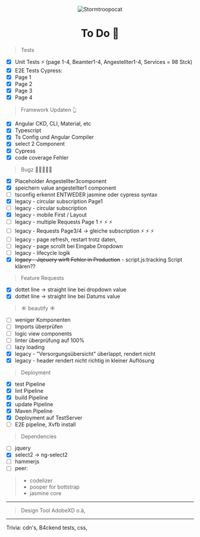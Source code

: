 <span style="text-align: center">

![Stormtroopocat](https://octodex.github.com/images/nyantocat.gif "The Nyan")

</span>
<h1 style="text-align: center" >To Do &#128058;</h1>

> Tests

- [x]   Unit Tests :zap: (page 1-4, Beamter1-4, Angestellter1-4, Services = 98 Stck)
- [x]   E2E Tests Cypress:
  - [x]   Page 1
  - [x]   Page 2
  - [x]   Page 3
  - [x]   Page 4

> Framework Updaten :point_up_2:

- [x] Angular CKD, CLI, Material, etc
- [x] Typescript
- [x] Ts Config und Angular Compiler
- [x] select 2 Component
- [x] Cypress
- [x] code coverage Fehler

> Bugz :bug::bug::bug::bug::bug:

- [x] Placeholder Angestellter3component
- [x] speichern value angestellter1 component
- [ ] tsconfig erkennt ENTWEDER jasmine oder cypress syntax
- [x] legacy - circular subscription Page1
- [ ] legacy - circular subscription
- [x] legacy - mobile First / Layout
- [ ] legacy - multiple Requests Page 1 :zap: :zap: :zap:
- [ ] legacy - Requests Page3/4 -> gleiche subscription :zap: :zap: :zap:
- [ ] legacy - page refresh, restart trotz daten,
- [ ] legacy - page scrollt bei Eingabe Dropdown
- [ ] legacy - lifecycle logik
- [x] <s>legacy - Jqeuery wirft Fehler in Production</s> - script.js:tracking Script klären??

> Feature Requests

- [x] dottet line -> straight line bei dropdown value
- [x] dottet line -> straight line bei Datums value

> :sunny: beautify :sunny:

- [ ] weniger Komponenten
- [ ] Imports überprüfen
- [ ] logic view components
- [ ] linter überprüfung auf 100%
- [ ] lazy loading
- [x] legacy - "Versorgungsübersicht" überlappt, rendert nicht 
- [x] legacy - header rendert nicht richtig in kleiner Auflösung

> Deployment

- [x] test Pipeline
- [x] lint Pipeline
- [x] build Pipeline
- [x] update Pipeline
- [x] Maven Pipeline
- [x] Deployment auf TestServer
- [ ] E2E pipeline, Xvfb install

> Dependencies

- [ ] jquery
- [x] select2 -> ng-select2
- [ ] hammerjs
- [ ] peer:

> - codelizer
> - pooper for bottstrap
> - jasmine core
----
> Design Tool AdobeXD o.ä,
---
Trivia:
cdn's, B4ckend tests, css,
